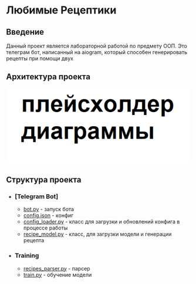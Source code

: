 # Любимые Рецептики

## Введение

Данный проект является лабораторной работой по предмету ООП. Это телеграм бот, написанный на aiogram, который способен генерировать рецепты при помощи двух


## Архитектура проекта

![](/diagram.png)

## Структура проекта

+ ### [Telegram Bot]
  + [bot.py](https://github.com/cojode/abosyn/blob/main/bot.py) - запуск бота
  + [config.json](https://github.com/cojode/abosyn/blob/main/config.json) - конфиг
  + [config_loader.py](https://github.com/cojode/abosyn/blob/main/config_loader.py) - класс для загрузки и обновлений конфига в процессе работы
  + [recipe_model.py](https://github.com/cojode/abosyn/blob/main/recipe_model.py) - класс, для загрузки модели и генерации рецепта

+ ### Training
  + [recipes_parser.py](https://github.com/cojode/abosyn/blob/main/recipes_parser.py) - парсер
  + [train.py](https://github.com/cojode/abosyn/blob/main/train.py) - обучение модели
